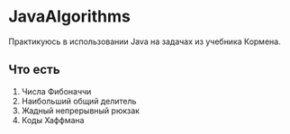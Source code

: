 # JavaAlgorithms
Практикуюсь в использовании Java на задачах из учебника Кормена.

## Что есть
1. Числа Фибоначчи
2. Наибольший общий делитель
3. Жадный непрерывный рюкзак
4. Коды Хаффмана
